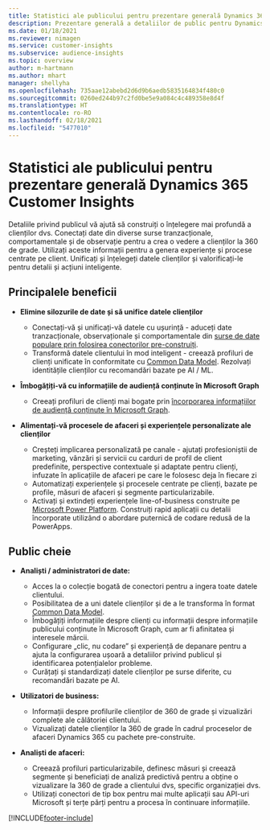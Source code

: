 ```yaml
---
title: Statistici ale publicului pentru prezentare generală Dynamics 365 Customer Insights
description: Prezentare generală a detaliilor de public pentru Dynamics 365 Customer Insights.
ms.date: 01/18/2021
ms.reviewer: nimagen
ms.service: customer-insights
ms.subservice: audience-insights
ms.topic: overview
author: m-hartmann
ms.author: mhart
manager: shellyha
ms.openlocfilehash: 735aae12abebd2d6d9b6aedb5835164834f480c0
ms.sourcegitcommit: 0260ed244b97c2fd0be5e9a084c4c489358e8d4f
ms.translationtype: HT
ms.contentlocale: ro-RO
ms.lasthandoff: 02/18/2021
ms.locfileid: "5477010"
---
```

# <a name="audience-insights-for-dynamics-365-customer-insights-overview"></a>Statistici ale publicului pentru prezentare generală Dynamics 365 Customer Insights

Detaliile privind publicul vă ajută să construiți o înțelegere mai profundă a clienților dvs. Conectați date din diverse surse tranzacționale, comportamentale și de observație pentru a crea o vedere a clienților la 360 de grade. Utilizați aceste informații pentru a genera experiențe și procese centrate pe client. Unificați și înțelegeți datele clienților și valorificați-le pentru detalii și acțiuni inteligente.

## <a name="main-benefits"></a>Principalele beneficii 

- **Elimine silozurile de date și să unifice datele clienților**

  - Conectați-vă și unificați-vă datele cu ușurință - aduceți date tranzacționale, observaționale și comportamentale din [surse de date populare prin folosirea conectorilor pre-construiți](data-sources.md).
  - Transformă datele clientului în mod inteligent - creează profiluri de clienți unificate în conformitate cu [Common Data Model](https://docs.microsoft.com/common-data-model/). Rezolvați identitățile clienților cu recomandări bazate pe AI / ML.

- **Îmbogățiți-vă cu informațiile de audiență conținute în Microsoft Graph**

  - Creeați profiluri de clienți mai bogate prin [încorporarea informațiilor de audiență conținute în Microsoft Graph](enrichment-microsoft-graph.md).  

- **Alimentați-vă procesele de afaceri și experiențele personalizate ale clienților**

  - Creșteți implicarea personalizată pe canale - ajutați profesioniștii de marketing, vânzări și servicii cu carduri de profil de client predefinite, perspective contextuale și adaptate pentru clienți, infuzate în aplicațiile de afaceri pe care le folosesc deja în fiecare zi
  - Automatizați experiențele și procesele centrate pe clienți, bazate pe profile, măsuri de afaceri și segmente particularizabile.
  - Activați și extindeți experiențele line-of-business construite pe [Microsoft Power Platform](https://powerplatform.microsoft.com/). Construiți rapid aplicații cu detalii încorporate utilizând o abordare puternică de codare redusă de la PowerApps.  

## <a name="key-audiences"></a>Public cheie

- **Analiști / administratori de date:**

  - Acces la o colecție bogată de conectori pentru a ingera toate datele clientului.
  - Posibilitatea de a uni datele clienților și de a le transforma în format [Common Data Model](https://docs.microsoft.com/common-data-model/).
  - Îmbogățiți informațiile despre clienți cu informații despre informațiile publicului conținute în Microsoft Graph, cum ar fi afinitatea și interesele mărcii.
  - Configurare „clic, nu codare” și experiență de depanare pentru a ajuta la configurarea ușoară a detaliilor privind publicul și identificarea potențialelor probleme.
  - Curățați și standardizați datele clienților pe surse diferite, cu recomandări bazate pe AI.  

- **Utilizatori de business:**

  - Informații despre profilurile clienților de 360 de grade și vizualizări complete ale călătoriei clientului.
  - Vizualizați datele clienților la 360 de grade în cadrul proceselor de afaceri Dynamics 365 cu pachete pre-construite.

- **Analiști de afaceri:**

  - Creează profiluri particularizabile, definesc măsuri și creează segmente și beneficiați de analiză predictivă pentru a obține o vizualizare la 360 de grade a clientului dvs, specific organizației dvs.  
  - Utilizați conectori de tip box pentru mai multe aplicații sau API-uri Microsoft și terțe părți pentru a procesa în continuare informațiile.


[!INCLUDE[footer-include](../includes/footer-banner.md)]